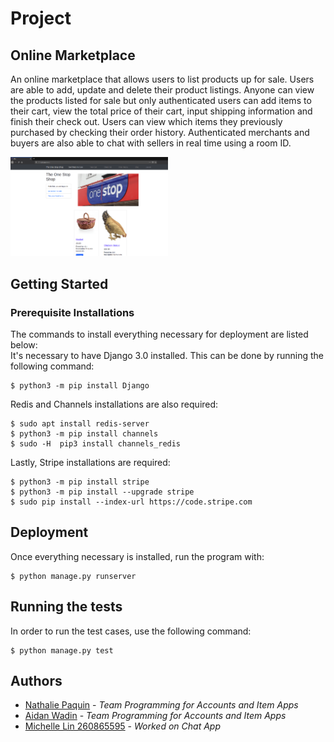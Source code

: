 # Project
## Online Marketplace ##
An online marketplace that allows users to list products up for sale. Users are able to add, update and delete their product listings. Anyone can view the products listed for sale but only authenticated users can add items to their cart, view the total price of their cart, input shipping information and finish their check out. Users can view which items they previously purchased by checking their order history. Authenticated merchants and buyers are also able to chat with sellers in real time using a room ID.

<img src="project/media/images/Webpage.png" width="50%" height="50%">

## Getting Started ##
### Prerequisite Installations ###
The commands to install everything necessary for deployment are listed below:  
It's necessary to have Django 3.0 installed. This can be done by running the following command:
```
$ python3 -m pip install Django
```
Redis and Channels installations are also required:
```
$ sudo apt install redis-server
$ python3 -m pip install channels
$ sudo -H  pip3 install channels_redis
```
Lastly, Stripe installations are required:
```
$ python3 -m pip install stripe
$ python3 -m pip install --upgrade stripe
$ sudo pip install --index-url https://code.stripe.com 
```
## Deployment ##
Once everything necessary is installed, run the program with:
```
$ python manage.py runserver
```

## Running the tests ##
In order to run the test cases, use the following command:
```
$ python manage.py test
```

## Authors ##
* [Nathalie Paquin](https://github.com/natpaq "natpaq") - *Team Programming for Accounts and Item Apps*
* [Aidan Wadin](https://github.com/awadin "awadin") - *Team Programming for Accounts and Item Apps*
* [Michelle Lin 260865595](https://github.com/mchll-ln "mchll-ln") - *Worked on Chat App*

